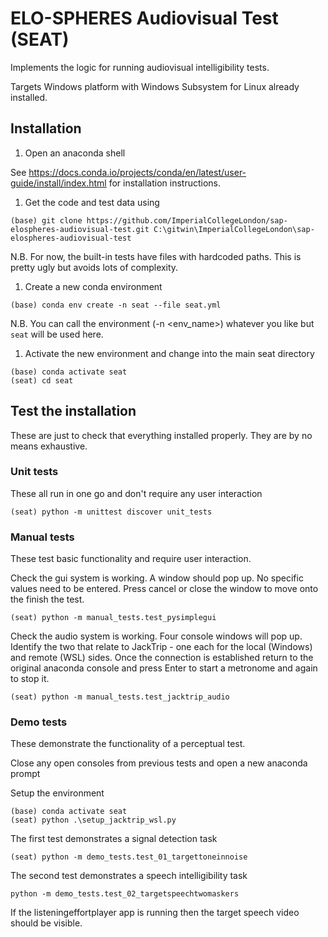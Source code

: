 # ELO-SPHERES Audiovisual Test (SEAT)

Implements the logic for running audiovisual intelligibility tests.

Targets Windows platform with Windows Subsystem for Linux already installed.

## Installation
1. Open an anaconda shell

  See https://docs.conda.io/projects/conda/en/latest/user-guide/install/index.html for installation instructions.
1. Get the code and test data using
```
(base) git clone https://github.com/ImperialCollegeLondon/sap-elospheres-audiovisual-test.git C:\gitwin\ImperialCollegeLondon\sap-elospheres-audiovisual-test
```
N.B. For now, the built-in tests have files with hardcoded paths. This is pretty ugly but avoids lots of complexity.

1. Create a new conda environment
```
(base) conda env create -n seat --file seat.yml
```
N.B. You can call the environment (-n \<env_name\>) whatever you like but `seat` will be used here.

1. Activate the new environment and change into the main seat directory
```
(base) conda activate seat
(seat) cd seat
```

## Test the installation
These are just to check that everything installed properly. They are by no means exhaustive.

### Unit tests
These all run in one go and don't require any user interaction
```
(seat) python -m unittest discover unit_tests
```

### Manual tests
These test basic functionality and require user interaction.

Check the gui system is working. A window should pop up. No specific values need to be entered. Press cancel or close the window to move onto the finish the test.
```
(seat) python -m manual_tests.test_pysimplegui
```

Check the audio system is working. Four console windows will pop up. Identify the two that relate to JackTrip - one each for the local (Windows) and remote (WSL) sides. Once the connection is established return to the original anaconda console and press Enter to start a metronome and again to stop it.
```
(seat) python -m manual_tests.test_jacktrip_audio
```

### Demo tests
These demonstrate the functionality of a perceptual test.

Close any open consoles from previous tests and open a new anaconda prompt

Setup the environment
```
(base) conda activate seat
(seat) python .\setup_jacktrip_wsl.py
```

The first test demonstrates a signal detection task
```
(seat) python -m demo_tests.test_01_targettoneinnoise
```

The second test demonstrates a speech intelligibility task
```
python -m demo_tests.test_02_targetspeechtwomaskers
```
If the listeningeffortplayer app is running then the target speech video should be visible.
